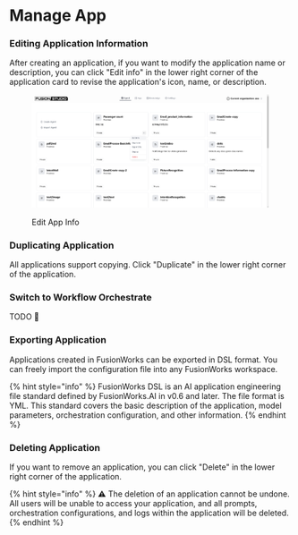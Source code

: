 # Manage App

### Editing Application Information

After creating an application, if you want to modify the application name or description, you can click "Edit info" in the lower right corner of the application card to revise the application's icon, name, or description.

<figure><img src="../../.gitbook/assets/image.png" alt=""><figcaption><p>Edit App Info</p></figcaption></figure>

### Duplicating Application

All applications support copying. Click "Duplicate" in the lower right corner of the application.

### Switch to Workflow Orchestrate

TODO 🚧

### Exporting Application

Applications created in FusionWorks can be exported in DSL format. You can freely import the configuration file into any FusionWorks workspace.

{% hint style="info" %}
FusionWorks DSL is an AI application engineering file standard defined by FusionWorks.AI in v0.6 and later. The file format is YML. This standard covers the basic description of the application, model parameters, orchestration configuration, and other information.
{% endhint %}

### Deleting Application

If you want to remove an application, you can click "Delete" in the lower right corner of the application.

{% hint style="info" %}
⚠️ The deletion of an application cannot be undone. All users will be unable to access your application, and all prompts, orchestration configurations, and logs within the application will be deleted.
{% endhint %}

